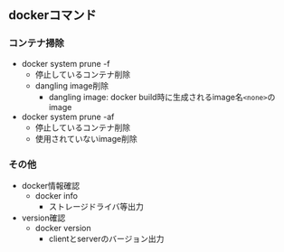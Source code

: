 ## dockerコマンド

### コンテナ掃除

* docker system prune -f
    * 停止しているコンテナ削除
    * dangling image削除
        * dangling image: docker build時に生成されるimage名`<none>`のimage
* docker system prune -af
    * 停止しているコンテナ削除
    * 使用されていないimage削除

### その他

* docker情報確認
    * docker info
        * ストレージドライバ等出力
* version確認
    * docker version
        * clientとserverのバージョン出力